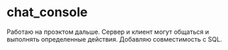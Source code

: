 # chat_console

Работаю на проэктом дальше.
Сервер и клиент могут общаться и выполнять определенные действия.
Добавляю совместимость с SQL.
